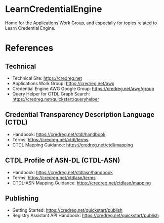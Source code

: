 # LearnCredentialEngine
Home for the Applications Work Group, and especially for topics related to Learn Credential Engine. 

# References
## Technical
- Technical Site: https://credreg.net
- Applications Work Group: https://credreg.net/awg
- Credential Engine AWG Google Group: https://credreg.net/awg/group
- Query Helper for CTDL Graph Search: https://credreg.net/quickstart/queryhelper

## Credential Transparency Description Language (CTDL)
- Handbook: https://credreg.net/ctdl/handbook
- Terms: https://credreg.net/ctdl/terms
- CTDL Mapping Guidance: https://credreg.net/ctdl/mapping

## CTDL Profile of ASN-DL (CTDL-ASN)
- Handbook: https://credreg.net/ctdlasn/handbook
- Terms: https://credreg.net/ctdlasn/terms
- CTDL-ASN Mapping Guidance: https://credreg.net/ctdlasn/mapping

## Publishing
- Getting Started: https://credreg.net/quickstart/publish
- Registry Assistant API Handbook: https://credreg.net/quickstart/publish
